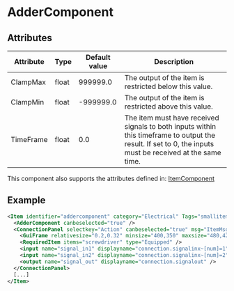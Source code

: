 # AdderComponent


## Attributes

| Attribute|Type|Default value|Description |
| ---|---|---|--- |
| ClampMax|float|999999.0|The output of the item is restricted below this value. |
| ClampMin|float|-999999.0|The output of the item is restricted above this value. |
| TimeFrame|float|0.0|The item must have received signals to both inputs within this timeframe to output the result. If set to 0, the inputs must be received at the same time. |

This component also supports the attributes defined in: [ItemComponent](ItemComponent.md)


## Example
```xml
<Item identifier="addercomponent" category="Electrical" Tags="smallitem,logic" maxstacksize="8" linkable="false" cargocontaineridentifier="metalcrate" scale="0.5" impactsoundtag="impact_metal_light" isshootable="true">
  <AdderComponent canbeselected="true" />
  <ConnectionPanel selectkey="Action" canbeselected="true" msg="ItemMsgRewireScrewdriver" hudpriority="10">
    <GuiFrame relativesize="0.2,0.32" minsize="400,350" maxsize="480,420" anchor="Center" style="ConnectionPanel" />
    <RequiredItem items="screwdriver" type="Equipped" />
    <input name="signal_in1" displayname="connection.signalinx~[num]=1" />
    <input name="signal_in2" displayname="connection.signalinx~[num]=2" />
    <output name="signal_out" displayname="connection.signalout" />
  </ConnectionPanel>
  [...]
</Item>
```

